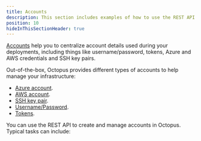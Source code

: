 ```yaml
---
title: Accounts
description: This section includes examples of how to use the REST API to create and manage accounts in Octopus.
position: 10
hideInThisSectionHeader: true
---
```


[Accounts](https://g.octopushq.com/OnboardingAccountsLearnMore) help you to centralize account details used during your deployments, including things like username/password, tokens, Azure and AWS credentials and SSH key pairs. 

Out-of-the-box, Octopus provides different types of accounts to help manage your infrastructure:
- [Azure account](/docs/infrastructure/deployment-targets/azure/index.md).
- [AWS account](/docs/infrastructure/accounts/aws/index.md).
- [SSH key pair](/docs/infrastructure/deployment-targets/linux/ssh-key-pair.md).
- [Username/Password](/docs/infrastructure/accounts/username-and-password.md).
- [Tokens](/docs/infrastructure/accounts/tokens.md). 

You can use the REST API to create and manage accounts in Octopus. Typical tasks can include:
